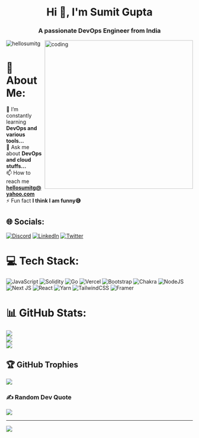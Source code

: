 <h1 align="center">Hi 👋, I'm Sumit Gupta</h1>
<h3 align="center">A passionate DevOps Engineer from India</h3>

<img align="right" alt="coding" width="400" src="https://camo.githubusercontent.com/c1dcb74cc1c1835b1d716f5051499a2814c683c806b15f04b0eba492863703e9/68747470733a2f2f63646e2e6472696262626c652e636f6d2f75736572732f3733303730332f73637265656e73686f74732f363538313234332f6176656e746f2e676966">

<p align="left"> <img src="https://komarev.com/ghpvc/?username=hellosumitg&label=Profile%20views&color=0e75b6&style=flat" alt="hellosumitg" /> </p>

# 💫 About Me:
🌱 I’m constantly learning **DevOps and various tools...**<br>💬 Ask me about **DevOps and cloud stuffs...**<br>📫 How to reach me **hellosumitg@yahoo.com**<br>⚡ Fun fact **I think I am funny😅**


## 🌐 Socials:
[![Discord](https://img.shields.io/badge/Discord-%237289DA.svg?logo=discord&logoColor=white)](htttps://discord.gg/hellosumitg#6158) [![LinkedIn](https://img.shields.io/badge/LinkedIn-%230077B5.svg?logo=linkedin&logoColor=white)](https://linkedin.com/in/hellosumitg) [![Twitter](https://img.shields.io/badge/Twitter-%231DA1F2.svg?logo=Twitter&logoColor=white)](https://twitter.com/hellosumitg) 

# 💻 Tech Stack:
![JavaScript](https://img.shields.io/badge/javascript-%23323330.svg?style=plastic&logo=javascript&logoColor=%23F7DF1E) ![Solidity](https://img.shields.io/badge/Solidity-%23363636.svg?style=plastic&logo=solidity&logoColor=white) ![Go](https://img.shields.io/badge/go-%2300ADD8.svg?style=plastic&logo=go&logoColor=white) ![Vercel](https://img.shields.io/badge/vercel-%23000000.svg?style=plastic&logo=vercel&logoColor=white) ![Bootstrap](https://img.shields.io/badge/bootstrap-%23563D7C.svg?style=plastic&logo=bootstrap&logoColor=white) ![Chakra](https://img.shields.io/badge/chakra-%234ED1C5.svg?style=plastic&logo=chakraui&logoColor=white) ![NodeJS](https://img.shields.io/badge/node.js-6DA55F?style=plastic&logo=node.js&logoColor=white) ![Next JS](https://img.shields.io/badge/Next-black?style=plastic&logo=next.js&logoColor=white) ![React](https://img.shields.io/badge/react-%2320232a.svg?style=plastic&logo=react&logoColor=%2361DAFB) ![Yarn](https://img.shields.io/badge/yarn-%232C8EBB.svg?style=plastic&logo=yarn&logoColor=white) ![TailwindCSS](https://img.shields.io/badge/tailwindcss-%2338B2AC.svg?style=plastic&logo=tailwind-css&logoColor=white) ![Framer](https://img.shields.io/badge/Framer-black?style=plastic&logo=framer&logoColor=blue)
# 📊 GitHub Stats:
![](https://github-readme-stats.vercel.app/api?username=hellosumitg&theme=dark&hide_border=false&include_all_commits=false&count_private=true)<br/>
![](https://github-readme-streak-stats.herokuapp.com/?user=hellosumitg&theme=dark&hide_border=false)<br/>
![](https://github-readme-stats.vercel.app/api/top-langs/?username=hellosumitg&theme=dark&hide_border=false&include_all_commits=false&count_private=false&layout=compact)

## 🏆 GitHub Trophies
![](https://github-profile-trophy.vercel.app/?username=hellosumitg&theme=discord&no-frame=false&no-bg=false&margin-w=4)

### ✍️ Random Dev Quote
![](https://quotes-github-readme.vercel.app/api?type=horizontal&theme=radical)

---
[![](https://visitcount.itsvg.in/api?id=hellosumitg&icon=0&color=0)](https://visitcount.itsvg.in)

<!-- Proudly created with GPRM ( https://gprm.itsvg.in ) -->
